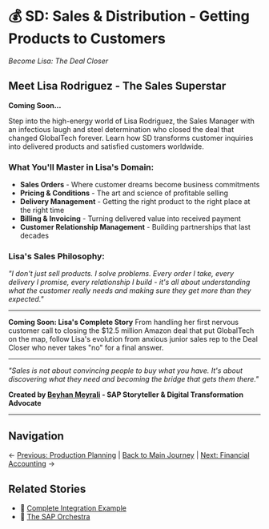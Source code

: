 # 💰 SD: Sales & Distribution - Getting Products to Customers

*Become Lisa: The Deal Closer*

## Meet Lisa Rodriguez - The Sales Superstar

**Coming Soon...**

Step into the high-energy world of Lisa Rodriguez, the Sales Manager with an infectious laugh and steel determination who closed the deal that changed GlobalTech forever. Learn how SD transforms customer inquiries into delivered products and satisfied customers worldwide.

### What You'll Master in Lisa's Domain:
- **Sales Orders** - Where customer dreams become business commitments
- **Pricing & Conditions** - The art and science of profitable selling
- **Delivery Management** - Getting the right product to the right place at the right time
- **Billing & Invoicing** - Turning delivered value into received payment
- **Customer Relationship Management** - Building partnerships that last decades

### Lisa's Sales Philosophy:
*"I don't just sell products. I solve problems. Every order I take, every delivery I promise, every relationship I build - it's all about understanding what the customer really needs and making sure they get more than they expected."*

---

**Coming Soon: Lisa's Complete Story**
From handling her first nervous customer call to closing the $12.5 million Amazon deal that put GlobalTech on the map, follow Lisa's evolution from anxious junior sales rep to the Deal Closer who never takes "no" for a final answer.

---

*"Sales is not about convincing people to buy what you have. It's about discovering what they need and becoming the bridge that gets them there."*

**Created by [Beyhan Meyrali](https://www.linkedin.com/in/beyhanmeyrali/) - SAP Storyteller & Digital Transformation Advocate**

---

## Navigation
← [Previous: Production Planning](../04-production-planning/README.md) | [Back to Main Journey](../README.md) | [Next: Financial Accounting](../06-financial-accounting/README.md) →

## Related Stories
- 🌟 [Complete Integration Example](../01-overview/Complete-SAP-Integration-Example.md)
- 🎼 [The SAP Orchestra](../01-overview/README-Orchestra.md)